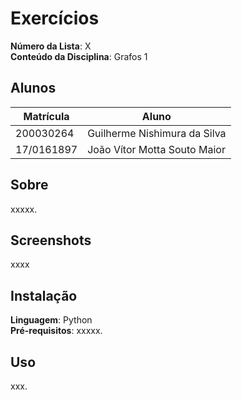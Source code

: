 

# Exercícios

**Número da Lista**: X <br>
**Conteúdo da Disciplina**: Grafos 1

## Alunos
|Matrícula | Aluno |
| -- | -- |
| 200030264  |  Guilherme Nishimura da Silva |
| 17/0161897 | João Vítor Motta Souto Maior |

## Sobre  
xxxxx.

## Screenshots
xxxx

## Instalação 
**Linguagem**: Python <br>
**Pré-requisitos**: xxxxx.

## Uso 
xxx.
